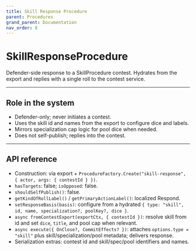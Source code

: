 ```yaml
---
title: Skill Response Procedure
parent: Procedures
grand_parent: Documentation
nav_order: 8
---
```


# SkillResponseProcedure

Defender-side response to a SkillProcedure contest. Hydrates from the export and replies with a single roll to the contest service.

---

## Role in the system

- Defender-only; never initiates a contest.
- Uses the skill id and names from the export to configure dice and labels.
- Mirrors specialization cap logic for pool dice when needed.
- Does not self-publish; replies into the contest.

---

## API reference

- Construction: via export + `ProcedureFactory.Create("skill-response", { actor, args: { contestId } })`.
- `hasTargets`: false; `isOpposed`: false.
- `shouldSelfPublish()`: false.
- `getKindOfRollLabel()` / `getPrimaryActionLabel()`: localized Respond.
- `setResponseBasis(basis)`: configure from a hydrated `{ type: "skill", id, name, specialization?, poolKey?, dice }`.
- `async fromContestExport(exportCtx, { contestId })`: resolve skill from id and set `dice`, `title`, and pool cap when relevant.
- `async execute({ OnClose?, CommitEffects? })`: attaches `options.type = "skill"` plus skill/specialization/pool metadata; delivers response.
- Serialization extras: contest id and skill/spec/pool identifiers and names.

